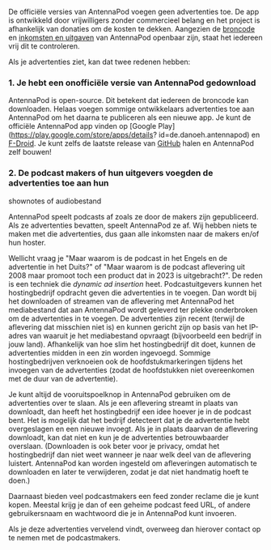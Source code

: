 De officiële versies van AntennaPod voegen geen advertenties toe. De app is
ontwikkeld door vrijwilligers zonder commercieel belang en het project is
afhankelijk van donaties om de kosten te dekken. Aangezien de
[broncode](https://github.com/AntennaPod/AntennaPod) en [inkomsten en
uitgaven](https://opencollective.com/antennapod#category-BUDGET) van AntennaPod
openbaar zijn, staat het iedereen vrij dit te controleren.

Als je advertenties ziet, kan dat twee redenen hebben:

### 1. Je hebt een onofficiële versie van AntennaPod gedownload

AntennaPod is open-source. Dit betekent dat iedereen de broncode kan downloaden.
Helaas voegen sommige ontwikkelaars advertenties toe aan AntennaPod om het
daarna te publiceren als een nieuwe app. Je kunt de officiële AntennaPod app
vinden op [Google Play](https://play.google.com/store/apps/details?
id=de.danoeh.antennapod) en
[F-Droid](https://f-droid.org/packages/de.danoeh.antennapod/). Je kunt zelfs de
laatste release van [GitHub](https://github.com/AntennaPod/AntennaPod/) halen en
AntennaPod zelf bouwen!

### 2. De podcast makers of hun uitgevers voegden de advertenties toe aan hun
shownotes of audiobestand

AntennaPod speelt podcasts af zoals ze door de makers zijn gepubliceerd. Als ze
advertenties bevatten, speelt AntennaPod ze af. Wij hebben niets te maken met
die advertenties, dus gaan alle inkomsten naar de makers en/of hun hoster.

Wellicht vraag je "Maar waarom is de podcast in het Engels en de advertentie in
het Duits?" of "Maar waarom is de podcast aflevering uit 2008 maar promoot toch
een product dat in 2023 is uitgebracht?". De reden is een techniek die *dynamic
ad insertion* heet. Podcastuitgevers kunnen het hostingbedrijf opdracht geven
die advertenties in te voegen. Dan wordt bij het downloaden of streamen van de
aflevering met AntennaPod het mediabestand dat aan AntennaPod wordt geleverd ter
plekke onderbroken om de advertenties in te voegen. De advertenties zijn recent
(terwijl de aflevering dat misschien niet is) en kunnen gericht zijn op basis
van het IP-adres van waaruit je het mediabestand opvraagt (bijvoorbeeld een
bedrijf in jouw land). Afhankelijk van hoe slim het hostingbedrijf dit doet,
kunnen de advertenties midden in een zin worden ingevoegd. Sommige
hostingbedrijven verknoeien ook de hoofdstukmarkeringen tijdens het invoegen van
de advertenties (zodat de hoofdstukken niet overeenkomen met de duur van de
advertentie).

Je kunt altijd de vooruitspoelknop in AntennaPod gebruiken om de advertenties
over te slaan. Als je een aflevering streamt in plaats van downloadt, dan heeft
het hostingbedrijf een idee hoever je in de podcast bent. Het is mogelijk dat
het bedrijf detecteert dat je de advertentie hebt overgeslagen en een nieuwe
invoegt. Als je in plaats daarvan de aflevering downloadt, kan dat niet en kun
je de advertenties betrouwbaarder overslaan. (Downloaden is ook beter voor je
privacy, omdat het hostingbedrijf dan niet weet wanneer je naar welk deel van de
aflevering luistert. AntennaPod kan worden ingesteld om afleveringen automatisch
te downloaden en later te verwijderen, zodat je dat niet handmatig hoeft te
doen.)

Daarnaast bieden veel podcastmakers een feed zonder reclame die je kunt kopen.
Meestal krijg je dan of een geheime podcast feed URL, of andere gebruikersnaam
en wachtwoord die je in AntennaPod kunt invoeren.

Als je deze advertenties vervelend vindt, overweeg dan hierover contact op te
nemen met de podcastmakers.
